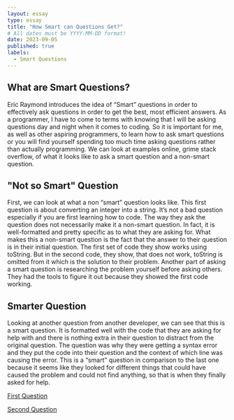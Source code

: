 ```yaml
---
layout: essay
type: essay
title: "How Smart can Questions Get?"
# All dates must be YYYY-MM-DD format!
date: 2023-09-05
published: true
labels:
  - Smart Questions
---
```


## What are Smart Questions?
Eric Raymond introduces the idea of “Smart” questions in order to effectively ask questions in order to get the best, most efficient answers. As a programmer, I have to come to terms with knowing that I will be asking questions day and night when it comes to coding. So it is important for me, as well as other aspiring programmers, to learn how to ask smart questions or you will find yourself spending too much time asking questions rather than actually programming. We can look at examples online, grime stack overflow, of what it looks like to ask a smart question and a non-smart question. 

## "Not so Smart" Question
First, we can look at what a non “smart” question looks like. This first question is about converting an integer into a string. It’s not a bad question especially if you are first learning how to code. The way they ask the question does not necessarily make it a non-smart question. In fact, it is well-formatted and pretty specific as to what they are asking for. What makes this a non-smart question is the fact that the answer to their question is in their initial question. The first set of code they show works using toString. But in the second code, they show, that does not work, toString is omitted from it which is the solution to their problem. Another part of asking a smart question is researching the problem yourself before asking others. They had the tools to figure it out because they showed the first code working. 

## Smarter Question
Looking at another question from another developer, we can see that this is a smart question. It is formatted well with the code that they are asking for help with and there is nothing extra in their question to distract from the original question. The question was why they were getting a syntax error and they put the code into their question and the context of which line was causing the error. This is a “smart” question in comparison to the last one because it seems like they looked for different things that could have caused the problem and could not find anything, so that is when they finally asked for help.

[First Question](https://stackoverflow.com/questions/26828036/int-cannot-be-converted-to-string)

[Second Question](https://stackoverflow.com/questions/24237111/why-do-i-get-the-syntax-error-syntaxerror-invalid-syntax-in-a-line-with-perfe)

